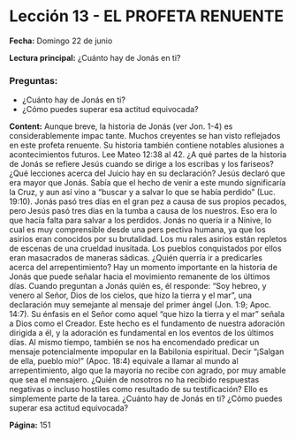 # Lección 13 - EL PROFETA RENUENTE

**Fecha:** Domingo 22 de junio

**Lectura principal:** ¿Cuánto hay de Jonás en ti?

### Preguntas:
- ¿Cuánto hay de Jonás en ti?
- ¿Cómo puedes superar esa actitud equivocada?


**Content:** 
Aunque breve, la historia de Jonás (ver Jon. 1-4) es considerablemente impac­
tante. Muchos creyentes se han visto reflejados en este profeta renuente. Su
historia también contiene notables alusiones a acontecimientos futuros.
Lee Mateo 12:38 al 42. ¿A qué partes de la historia de Jonás se refiere
Jesús cuando se dirige a los escribas y los fariseos? ¿Qué lecciones acerca
del Juicio hay en su declaración?
Jesús declaró que era mayor que Jonás. Sabía que el hecho de venir a este
mundo significaría la Cruz, y aun así vino a “buscar y a salvar lo que se había
perdido” (Luc. 19:10). Jonás pasó tres días en el gran pez a causa de sus propios
pecados, pero Jesús pasó tres días en la tumba a causa de los nuestros. Eso era
lo que hacía falta para salvar a los perdidos.
Jonás no quería ir a Nínive, lo cual es muy comprensible desde una pers­
pectiva humana, ya que los asirios eran conocidos por su brutalidad. Los mu­
rales asirios están repletos de escenas de una crueldad inusitada. Los pueblos
conquistados por ellos eran masacrados de maneras sádicas. ¿Quién querría ir
a predicarles acerca del arrepentimiento?
Hay un momento importante en la historia de Jonás que puede señalar hacia
el movimiento remanente de los últimos días. Cuando preguntan a Jonás quién
es, él responde: “Soy hebreo, y venero al Señor, Dios de los cielos, que hizo la
tierra y el mar”, una declaración muy semejante al mensaje del primer ángel (Jon.
1:9; Apoc. 14:7). Su énfasis en el Señor como aquel “que hizo la tierra y el mar”
señala a Dios como el Creador. Este hecho es el fundamento de nuestra adoración
dirigida a él, y la adoración es fundamental en los eventos de los últimos días.
Al mismo tiempo, también se nos ha encomendado predicar un mensaje
potencialmente impopular en la Babilonia espiritual. Decir “¡Salgan de ella,
pueblo mío!” (Apoc. 18:4) equivale a llamar al mundo al arrepentimiento, algo
que la mayoría no recibe con agrado, por muy amable que sea el mensajero.
¿Quién de nosotros no ha recibido respuestas negativas o incluso hostiles como
resultado de su testificación? Ello es simplemente parte de la tarea.
¿Cuánto hay de Jonás en ti? ¿Cómo puedes superar esa actitud equivocada?

**Página:** 151